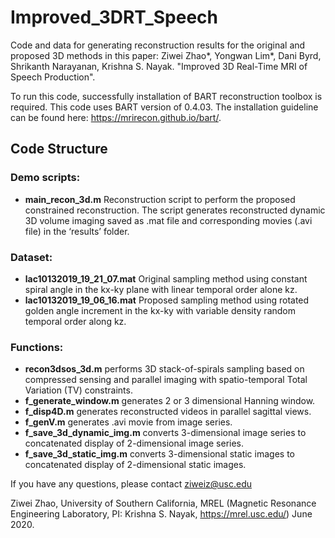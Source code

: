# Improved_3DRT_Speech
 
 Code and data for generating reconstruction results for the original and proposed 3D methods in this paper: Ziwei Zhao*, Yongwan Lim*, Dani Byrd, Shrikanth Narayanan, Krishna S. Nayak. "Improved 3D Real-Time MRI of Speech Production".
 
 To run this code, successfully installation of BART reconstruction toolbox is required. This code uses BART version of 0.4.03.
 The installation guideline can be found here:  https://mrirecon.github.io/bart/.
 
 ## Code Structure
 
 ### Demo scripts: 
- **main_recon_3d.m** Reconstruction script to perform the proposed constrained reconstruction. The script generates reconstructed dynamic 3D volume imaging saved  as .mat file and corresponding movies (.avi file) in the ‘results’ folder. 
 
 ### Dataset: 
- **lac10132019_19_21_07.mat** Original sampling method using constant spiral angle in the kx-ky plane with linear temporal order alone kz.
- **lac10132019_19_06_16.mat** Proposed sampling method using rotated golden angle increment in the kx-ky with variable density random temporal order along kz.

### Functions: 
- **recon3dsos_3d.m** performs 3D stack-of-spirals sampling based on compressed sensing and parallel imaging with spatio-temporal Total Variation (TV) constraints.
- **f_generate_window.m** generates 2 or 3 dimensional Hanning window.
- **f_disp4D.m** generates reconstructed videos in parallel sagittal views. 
- **f_genV.m** generates .avi movie from image series. 
- **f_save_3d_dynamic_img.m** converts 3-dimensional image series to concatenated display of 2-dimensional image series. 
- **f_save_3d_static_img.m** converts 3-dimensional static images to concatenated display of 2-dimensional static images. 


If you have any questions, please contact ziweiz@usc.edu

 Ziwei Zhao, University of Southern California, MREL (Magnetic Resonance Engineering Laboratory, PI: Krishna S. Nayak, https://mrel.usc.edu/) June 2020.
